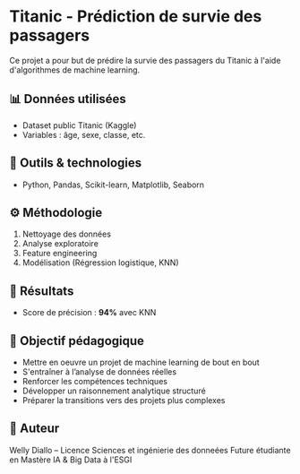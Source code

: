 # Titanic - Prédiction de survie des passagers

Ce projet a pour but de prédire la survie des passagers du Titanic à l'aide d'algorithmes de machine learning.

## 📊 Données utilisées
- Dataset public Titanic (Kaggle)
- Variables : âge, sexe, classe, etc.

## 🔧 Outils & technologies
- Python, Pandas, Scikit-learn, Matplotlib, Seaborn

## ⚙️ Méthodologie
1. Nettoyage des données
2. Analyse exploratoire
3. Feature engineering
4. Modélisation (Régression logistique, KNN)

## 🎯 Résultats
- Score de précision : **94%** avec KNN

## 🚀 Objectif pédagogique
- Mettre en oeuvre un projet de machine learning de bout en bout
- S'entraîner à l’analyse de données réelles
- Renforcer les compétences techniques
- Développer un raisonnement analytique structuré
- Préparer la transitions vers des projets plus complexes

## 📁 Auteur
Welly Diallo – Licence Sciences et ingénierie des donneées
Future étudiante en Mastère IA & Big Data à l'ESGI

